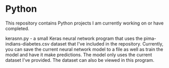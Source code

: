 # Python
This repository contains Python projects I am currently working on or have completed.

kerasnn.py - a small Keras neural network program that uses the pima-indians-diabetes.csv dataset that I've included in the repository. Currently, you can save the current neural network model to a file as well as train the model and have it make predictions. The model only uses the current dataset I've provided. The dataset can also be viewed in this program.

